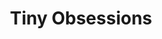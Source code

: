 ---
title: Tiny Obsessions
_hide_content: true
description_markdown: >-
  'Tiny Obsessions' series&nbsp; involves found objects and materials juxtaposed
  with smaller natural forms such as charred wooden blocks eroded by the
  sea.&nbsp; The more intimate scale of these works makes them feel more
  precious and ornamental. Incorporating intricate bead work and aspects of
  Indian miniature painting is a way connecting with my cultural heritage and
  deliberately slowing down the creative process in a world where things seem to
  be constantly&nbsp; in a state of flux.
permalink: /sculpture/Tiny-Obsessions/
archive: false
order_number: 2
_gallery_date: 2016-05-01 00:00:00
main_image_path: /assets/images/3184a-screen-copy-1.jpg
images:
  - image_path: /assets/images/3178a-screen-copy.jpg
    image_title: Of course it was my idea!
    image_description:
  - image_path: /assets/images/3179a-screen-copy.jpg
    image_title:
    image_description:
  - image_path: /assets/images/3184a-screen-copy.jpg
    image_title:
    image_description:
  - image_path: /assets/images/3188a-screen-copy.jpg
    image_title: Caught up in red tape
    image_description:
  - image_path: /assets/images/3190a-screen-copy.jpg
    image_title: Cuaght up in red tape (view 2)
    image_description:
  - image_path: /assets/images/3195a-screen-copy.jpg
    image_title: Caught up in red tape (detail)
    image_description:
  - image_path: /assets/images/3286-screen-copy.jpg
    image_title: The Role of Geometry in an uncertain world (view 1)
    image_description:
  - image_path: /assets/images/3287-screen-copy.jpg
    image_title: The Role of Geometry in an uncertain world (view 2)
    image_description:
  - image_path: /assets/images/3292a-screen-copy.jpg
    image_title: The Role of Geometry in an uncertain world (detail)
    image_description:
  - image_path: /assets/images/071-screen-copy.jpg
    image_title: Is the grass really greener over there? (front)
    image_description: |-
      Materials: Found wood, found objects, bead work, textiles
      Dimensions: W28 H23 D5 cms
  - image_path: /assets/images/075 screen copy.jpg
    image_title: Is the grass really green over there? (side)
    image_description:
  - image_path: /assets/images/068 screen copy.jpg
    image_title: Is the grass really greener over there? (back)
    image_description:
  - image_path: /assets/images/191 screen copy.jpg
    image_title: I Feel Free (front)
    image_description: |-
      Found objects, charred wood, mixed media, 
      Dimensions: 20 x 19x 16 cms, 2018
  - image_path: /assets/images/185 screen copy.jpg
    image_title: I Feel Free (side)
    image_description:
  - image_path: /assets/images/188 screen copy.jpg
    image_title: I Feel Free (back)
    image_description:
  - image_path: /assets/images/235 screen copy.jpg
    image_title: Don't Despair there is so much to live more (back)
    image_description: |-
      Found wood, found objects, mixed media
      Dimensions: H41 x W19 x D18 cms, 2018
  - image_path: /assets/images/236 screen copy.jpg
    image_title: Don't Despair...
    image_description:
  - image_path: /assets/images/237 screen copy 2.jpg
    image_title: Don't Despair there is so much to live for (back)
    image_description:
  - image_path: /assets/images/177 screen copy.jpg
    image_title: Chambers (front)
    image_description: |-
      Found toy, found wood, mixed media
      Dimensions: H28x D24x W20 cms, 2018
  - image_path: /assets/images/179 screen copy.jpg
    image_title: Chambers (side)
    image_description:
  - image_path: /assets/images/182 screen copy.jpg
    image_title: Chambers (back)
    image_description:
  - image_path: /assets/images/170 screen copy.jpg
    image_title: Hollow Victory (front)
    image_description: |-
      Found toy, found wood, mixed media
      Dimensions: H35 X D15 X W15 cms, 2018
  - image_path: /assets/images/174 screen copy.jpg
    image_title: Hollow Victory (side)
    image_description:
  - image_path: /assets/images/176 screen copy.jpg
    image_title: Hollow Victory (detail)
    image_description:
  - image_path: /assets/images/5757452d45548.jpg
    image_title: Sikim (side)
    image_description: |-
      Found wood, found toy, mixed media,
      Dimensions: H22 D26 W20 cms, 2016
  - image_path: /assets/images/57567bc338882.jpg
    image_title: Sikim (front)
    image_description:
  - image_path: /assets/images/57567bf32b9e2.jpg
    image_title: Sikim (back)
    image_description:
  - image_path: /assets/images/586acde2ecf88.jpg
    image_title: Road Rage (front)
    image_description: |-
      Found wood, found toy, mixed media,
      Dimensions: H22 D23 W18 cms, 2016
  - image_path: /assets/images/57567f6ee20af.jpg
    image_title: Road Rage (detail)
    image_description:
  - image_path: /assets/images/575747332d750.jpg
    image_title: Road Rage (back)
    image_description:
  - image_path: /assets/images/3331-screen-copy.jpg
    image_title: Tongue and Cheek (view 1)
    image_description:
  - image_path: /assets/images/3332-screen-copy.jpg
    image_title: Tongue and Cheek (view 2)
    image_description:
  - image_path: /assets/images/3334-screen-copy.jpg
    image_title: Tongue and Cheek (detail)
    image_description:
_options:
  image_path:
    width: 1200
    height: 1200
    resize_style: contain
    mime_type: image/jpeg
  main_image_path:
    width: 1200
    height: 800
    resize_style: contain
    mime_type: image/jpeg
_comments:
  title: Gallery title
  permalink: Be careful editing this
  main_image_path: Image used to represent your gallery
  images: Add and edit your gallery images here
  image_description: May only be used in the close up of an image
---